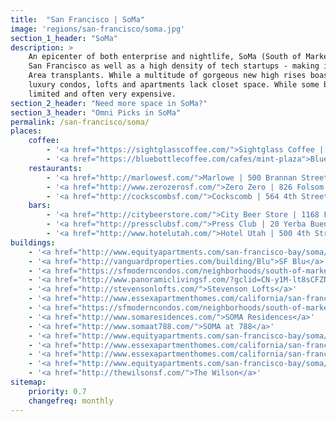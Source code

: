 ```yaml
---
title:  "San Francisco | SoMa"
image: 'regions/san-francisco/soma.jpg'
section_1_header: "SoMa"
description: >
    An epicenter of both enterprise and nightlife, SoMa (South of Market) is home to the biggest building developments in 
    San Francisco as well as a high density of tech startups - making it one of the hottest neighborhoods for recent Bay 
    Area transplants. While a multitude of gorgeous new high rises boast spectacular views and convenience, many of the 
    luxury condos, lofts and apartments lack closet space. While some buildings have some storage on site, availability is 
    limited and often very expensive. 
section_2_header: "Need more space in SoMa?"
section_3_header: "Omni Picks in SoMa"
permalink: /san-francisco/soma/
places:
    coffee:
        - '<a href="https://sightglasscoffee.com/">Sightglass Coffee | 270 7th Street</a>'
        - '<a href="https://bluebottlecoffee.com/cafes/mint-plaza">Blue Bottle | 66 Mint Plaza</a>'
    restaurants:
        - '<a href="http://marlowesf.com/">Marlowe | 500 Brannan Street</a>'
        - '<a href="http://www.zerozerosf.com/">Zero Zero | 826 Folsom Street</a>'
        - '<a href="http://cockscombsf.com/">Cockscomb | 564 4th Street</a>'
    bars:
        - '<a href="http://citybeerstore.com/">City Beer Store | 1168 Folsom Street</a>'
        - '<a href="http://pressclubsf.com/">Press Club | 20 Yerba Buena Lane</a>'
        - '<a href="http://www.hotelutah.com/">Hotel Utah | 500 4th Street</a>'
buildings:
    - '<a href="http://www.equityapartments.com/san-francisco-bay/soma/77-bluxome-apartments">77 Bluxome Apartments</a>'
    - '<a href="http://vanguardproperties.com/building/Blu">SF Blu</a>'
    - '<a href="https://sfmoderncondos.com/neighborhoods/south-of-market-soma/the-palms/">The Palms</a>'
    - '<a href="http://www.panoramiclivingsf.com/?gclid=CN-y1M-lt8sCFZNgfgod78EA7g">Panoramic Residences</a>'
    - '<a href="http://stevensonlofts.com/">Stevenson Lofts</a>'
    - '<a href="http://www.essexapartmenthomes.com/california/san-francisco-bay-area/fremont/stevenson-place">Stevenson Place</a>'
    - '<a href="https://sfmoderncondos.com/neighborhoods/south-of-market-soma/soma-grand/">SOMA Grand</a>'
    - '<a href="http://www.somaresidences.com/">SOMA Residences</a>'
    - '<a href="http://www.somaat788.com/">SOMA at 788</a>'
    - '<a href="http://www.equityapartments.com/san-francisco-bay/soma/soma-square-apartments">Soma Square</a>'
    - '<a href="http://www.essexapartmenthomes.com/california/san-francisco-bay-area/san-francisco/bennett-lofts-soma-potrero">Bennett Lofts</a>'
    - '<a href="http://www.essexapartmenthomes.com/california/san-francisco-bay-area/san-francisco/mosso">Mosso</a>'
    - '<a href="http://www.equityapartments.com/san-francisco-bay/soma/soma-square-apartments">SOMA Square</a>'
    - '<a href="http://thewilsonsf.com/">The Wilson</a>'
sitemap:
    priority: 0.7
    changefreq: monthly
---
```

